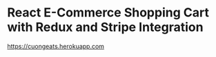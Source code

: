# React E-Commerce Shopping Cart with Redux and Stripe Integration

https://cuongeats.herokuapp.com
